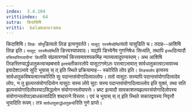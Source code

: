 ```yaml
---
index:  3.4.104
vrittiindex:  64
sutra:  किदाशिषि
vritti:  balamanorama 
---
```


किदाशिषि। `लिङः सीयु`डित्यतो लिङ इत्यनुवर्तते। `यासुट् परस्मैपदेष्वि`त्यतो यासुडिति च। तदाह--आशिषि लिङ इति। `यासुट् परस्मैपदेष्वि`ति ङित्त्वस्यापवादः। यद्यपि ङित्त्वेनैव गुणनिषेधः सिध्यति, तथापि `इज्या`दित्यादौ `वचिस्वपियजादीनां किती`ति संप्रसारणार्थं कित्तवमावश्यकमिह न्याय्यत्वादुपन्यस्तम्। अथ आशिषि लिङस्तिप्यार्द्धधातुकत्वाच्छबभावे `इतश्चे`तीकारलोपे यासुटागमेऽतः परत्वाऽभावात् सार्वधातुकात्वाऽभावाच्च इयादेशाऽभावे सुटि भूयास् स् त् इति स्थिते प्रक्रियामाह-- स्कोरिति लोप इति। `लिङसलोप` इत्यस्य सार्वधातुकविषयत्वात्स्कोरिति सुः पदान्तसंयोगादित्वाल्लोपः। ततो यासुटः सस्यापि पदान्तसंयोगादित्वादेव लोपः, न तु झल्परसंयोगादित्वेन यासुटः सस्य लोपे सुटः सस्य पदान्तसंयोगादित्वाल्लोप इति युक्तं, तथा सति झल्पसंयोगादिलोपस्याऽसिद्धत्वेन संयोगान्तलोपापत्तेः। भ्रष्ट इत्यादौ सावकाशस्यझल्परसंयोगादिलोपस्य संयोगान्तलोपाऽबाधकत्वादिति शब्दरत्ने विस्तरः। एवं च भूयास् स् त् इति स्थिते सकारद्वयस्य निवृत्तौ भूयादिति रूपम्। तत्र `सार्वधातुकार्द्धधातुकयो`रिति गुणे प्राप्ते। 


